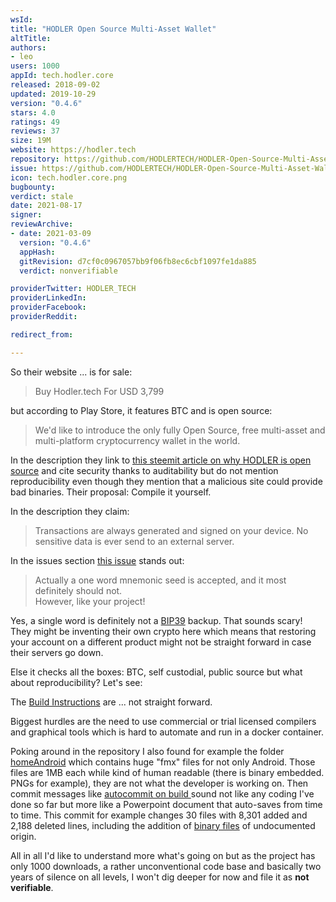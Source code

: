 ```yaml
---
wsId: 
title: "HODLER Open Source Multi-Asset Wallet"
altTitle: 
authors:
- leo
users: 1000
appId: tech.hodler.core
released: 2018-09-02
updated: 2019-10-29
version: "0.4.6"
stars: 4.0
ratings: 49
reviews: 37
size: 19M
website: https://hodler.tech
repository: https://github.com/HODLERTECH/HODLER-Open-Source-Multi-Asset-Wallet
issue: https://github.com/HODLERTECH/HODLER-Open-Source-Multi-Asset-Wallet/issues/165
icon: tech.hodler.core.png
bugbounty: 
verdict: stale
date: 2021-08-17
signer: 
reviewArchive:
- date: 2021-03-09
  version: "0.4.6"
  appHash: 
  gitRevision: d7cf0c0967057bb9f06fb8ec6cbf1097fe1da885
  verdict: nonverifiable

providerTwitter: HODLER_TECH
providerLinkedIn: 
providerFacebook: 
providerReddit: 

redirect_from:

---
```



So their website ... is for sale:

> Buy Hodler.tech For USD 3,799

but according to Play Store, it features BTC and is open source:

> We'd like to introduce the only fully Open Source, free multi-asset and
  multi-platform cryptocurrency wallet in the world.

In the description they link to
[this steemit article on why HODLER is open source](https://steemit.com/source/@hodler.tech/hodler-the-only-multiwallet-that-s-open-source-and-why-it-matters)
and cite security thanks to auditability but do not mention reproducibility even
though they mention that a malicious site could provide bad binaries. Their
proposal: Compile it yourself.

In the description they claim:

> Transactions are always generated and signed on your device. No sensitive data
  is ever send to an external server.

In the issues section
[this issue](https://github.com/HODLERTECH/HODLER-Open-Source-Multi-Asset-Wallet/issues/151)
stands out:

> Actually a one word mnemonic seed is accepted, and it most definitely should
  not.<br>
  However, like your project!

Yes, a single word is definitely not a
[BIP39](https://github.com/bitcoin/bips/blob/master/bip-0039.mediawiki?rgh-link-date=2019-03-20T12%3A20%3A40Z)
backup. That sounds scary! They might be inventing their own crypto here which
means that restoring your account on a different product might not be straight
forward in case their servers go down.

Else it checks all the boxes: BTC, self custodial, public source but what about
reproducibility? Let's see:

The [Build Instructions](https://github.com/HODLERTECH/HODLER-Open-Source-Multi-Asset-Wallet#compilation)
are ... not straight forward.

Biggest hurdles are the need to use commercial or trial licensed compilers and
graphical tools which is hard to automate and run in a docker container.

Poking around in the repository I also found for example the folder
[homeAndroid](https://github.com/HODLERTECH/HODLER-Open-Source-Multi-Asset-Wallet/tree/master/HODLER_Multiplatform_Win_And_iOS_Linux/homeAndroid)
which contains huge "fmx" files for not only Android. Those files are 1MB
each while kind of human readable (there is binary embedded. PNGs for example),
they are not what the developer is working on. Then commit messages like
[autocommit on build ](https://github.com/HODLERTECH/HODLER-Open-Source-Multi-Asset-Wallet/commit/503fad1ff1fdb8ac1b4ac4392bb929c5fa497e1c)
sound not like any coding I've done so far but more like a Powerpoint document
that auto-saves from time to time. This commit for example changes 30 files with
8,301 added and 2,188 deleted lines, including the addition of [binary files](https://github.com/HODLERTECH/HODLER-Open-Source-Multi-Asset-Wallet/commit/503fad1ff1fdb8ac1b4ac4392bb929c5fa497e1c#diff-94cd8edf8970320bd520c5d8be2356cb5835250ea255a1ed327fd60802d6f58a) of undocumented origin.

All in all I'd like to understand more what's going on but as the project has
only 1000 downloads, a rather unconventional code base and basically two years
of silence on all levels, I won't dig deeper for now and file it as
**not verifiable**.
